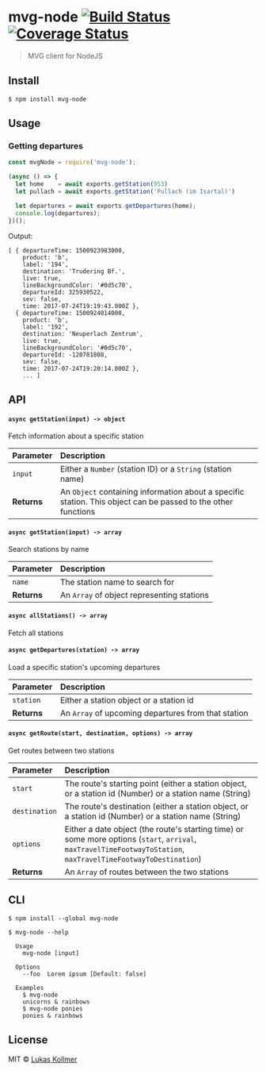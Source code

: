# mvg-node [![Build Status](https://travis-ci.org/lukaskollmer/mvg-node.svg?branch=master)](https://travis-ci.org/lukaskollmer/mvg-node) [![Coverage Status](https://coveralls.io/repos/github/lukaskollmer/mvg-node/badge.svg?branch=master)](https://coveralls.io/github/lukaskollmer/mvg-node?branch=master)

> MVG client for NodeJS


## Install

```
$ npm install mvg-node
```


## Usage

### Getting departures

```js
const mvgNode = require('mvg-node');

(async () => {
  let home    = await exports.getStation(953)
  let pullach = await exports.getStation('Pullach (im Isartal)')

  let departures = await exports.getDepartures(home);
  console.log(departures);
})();
```

Output:
```
[ { departureTime: 1500923983000,
    product: 'b',
    label: '194',
    destination: 'Trudering Bf.',
    live: true,
    lineBackgroundColor: '#0d5c70',
    departureId: 325930522,
    sev: false,
    time: 2017-07-24T19:19:43.000Z },
  { departureTime: 1500924014000,
    product: 'b',
    label: '192',
    destination: 'Neuperlach Zentrum',
    live: true,
    lineBackgroundColor: '#0d5c70',
    departureId: -120781808,
    sev: false,
    time: 2017-07-24T19:20:14.000Z },
    ... ]
```


## API

#### `async getStation(input) -> object`
Fetch information about a specific station

| Parameter | Description |
| :-------- | :---------- |
| `input`   | Either a `Number` (station ID) or a `String` (station name) |
| **Returns** | An `Object` containing information about a specific station. This object can be passed to the other functions |

#### `async getStation(input) -> array`
Search stations by name

| Parameter | Description |
| :-------- | :---------- |
| `name`   | The station name to search for |
| **Returns** | An `Array` of object representing stations |

#### `async allStations() -> array`
Fetch all stations

#### `async getDepartures(station) -> array`
Load a specific station's upcoming departures

| Parameter | Description |
| :-------- | :---------- |
| `station`   | Either a station object or a station id |
| **Returns** | An `Array` of upcoming departures from that station |

#### `async getRoute(start, destination, options) -> array`
Get routes between two stations

| Parameter | Description |
| :-------- | :---------- |
| `start`   | The route's starting point (either a station object, or a station id (Number) or a station name (String) |
| `destination`   | The route's destination (either a station object, or a station id (Number) or a station name (String) |
| `options`   | Either a date object (the route's starting time) or some more options (`start`, `arrival`, `maxTravelTimeFootwayToStation`, `maxTravelTimeFootwayToDestination`) |
| **Returns** | An `Array` of routes between the two stations |

## CLI

```
$ npm install --global mvg-node
```

```
$ mvg-node --help

  Usage
    mvg-node [input]

  Options
    --foo  Lorem ipsum [Default: false]

  Examples
    $ mvg-node
    unicorns & rainbows
    $ mvg-node ponies
    ponies & rainbows
```


## License

MIT © [Lukas Kollmer](https://lukaskollmer.me)

